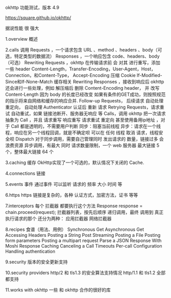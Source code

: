
okhttp 功能测试，版本 4.9

https://square.github.io/okhttp/

据说性能 很 强大

1.overview 概述

2.calls 调用
  Requests ，一个请求包含 URL 、method 、headers 、body（可选，特定类型的数据流）
  Responses ，一个响应包含 code、headers、body（可选）
  Rewriting Requests ，okhttp 在传输请求前 会 对其 进行重写，添加 一些 header
      Content-Length，Transfer-Encoding，User-Agent，Host，Connection，和Content-Type，
      Accept-Encoding 压缩
      Cookie
      If-Modified-Since和If-None-Match 缓存相关
  Rewriting Responses ，接收到响应后 okhttp 还会进行一些处理，例如 解压缩后 删除 Content-Encoding header， 并 改写 Content-Length 因为 body 的长度已经改变
      如果有条件的GET成功，则按照规范的指示将来自网络和缓存的响应合并.
  Follow-up Requests， 后续请求
      自动处理重定向， 自动处理 Authenticator 认证后 重新 请求
  Retrying Requests，请求重试
      自动重试，如果 链接池断开、服务器无响应 等
  Calls，调用
       okhttp 把一次请求抽象为 Call ，并且 请求重写 响应重写 请求重试 重定向 甚至使用备用ip地址 ，对于 Call 都是透明的，不需要用户判断
       同步：阻塞当前线程
       异步：请求在一个线程，响应在另一个线程回调，就是不确定呗
      可以在 任何 线程 取消 请求，线程安全呗
  Dispatch
      对于同步调用，需要自己管理同时 发出请求的 数量，链接过多 会浪费资源
      异步调用，有最大 同时 请求数量限制，一个 web 服务器 最大链接 5 个，整体最大链接 64 个

3.caching 缓存
  OkHttp实现了一个可选的，默认情况下关闭的 Cache.

4.connections 链接

5.events 事件
  通过事件 可以监听 请求的 频率 大小 时间 等

6.https
  https 链接是复杂的，各种 认证方式，加密方法，证书 等等

7.interceptors
  每个 拦截器 都要执行这个方法 Response response = chain.proceed(request);
  拦截器列表，按先后顺序 递归调用，最终 调用到 真正执行请求的那个
  还分为两种：
      应用拦截器
      网络拦截器

8.recipes 食谱（用法、用例）
  Synchronous Get
  Asynchronous Get
  Accessing Headers
  Posting a String
  Post Streaming
  Posting a File
  Posting form parameters
  Posting a multipart request
  Parse a JSON Response With Moshi
  Response Caching
  Canceling a Call
  Timeouts
  Per-call Configuration
  Handling authentication

9.security
  版本的安全更新支持

10.security providers
  http/2 和 tls1.3 的安全算法支持情况
  http/1.1 和 tls1.2 全部都支持

11.works with okhttp
  一些 和 okhttp 合作的很好的库